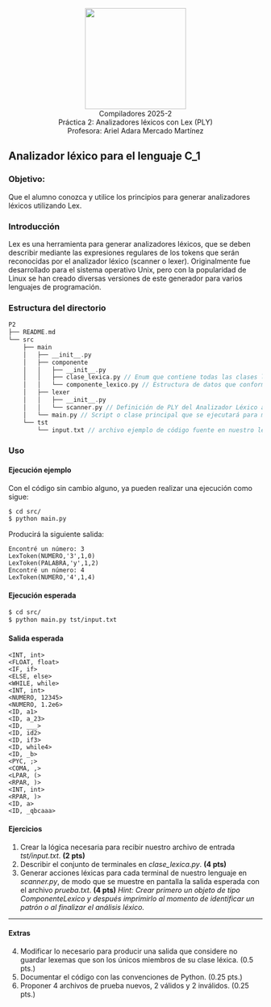 <p  align="center">
  <img  width="200"  src="https://www.fciencias.unam.mx/sites/default/files/logoFC_2.png"  alt="">  <br>Compiladores  2025-2 <br>
  Práctica 2: Analizadores léxicos con Lex (PLY) <br> Profesora: Ariel Adara Mercado Martínez
</p>

## Analizador léxico para el lenguaje C_1
### Objetivo:
Que el alumno conozca y utilice los principios para generar analizadores léxicos utilizando Lex.

### Introducción
Lex es una herramienta para generar analizadores léxicos, que se deben describir mediante las expresiones regulares de los tokens que serán reconocidas por el analizador léxico (scanner o lexer). Originalmente fue desarrollado para el sistema operativo Unix, pero con la popularidad de Linux se han creado diversas versiones de este generador para varios lenguajes de programación.

### Estructura del directorio
```c++
P2
├── README.md
└── src
    ├── main
    │   ├── __init__.py
    │   ├── componente
    │   │   ├── __init__.py
    │   │   ├── clase_lexica.py // Enum que contiene todas las clases léxicas del lenguaje a reconocer
    │   │   └── componente_lexico.py // Estructura de datos que conforma un token. Una clase léxica y su lexema asociado.
    │   ├── lexer
    │   │   ├── __init__.py
    │   │   └── scanner.py // Definición de PLY del Analizador Léxico a generar. 
    │   └── main.py // Script o clase principal que se ejecutará para manejar la entrada del usuario del lenguaje, 
    └── tst
        └── input.txt // archivo ejemplo de código fuente en nuestro lenguaje de programación de a mentis. 
```

### Uso

#### Ejecución ejemplo

Con el código sin cambio alguno, ya pueden realizar una ejecución como sigue: 

```bash
$ cd src/
$ python main.py
```

Producirá la siguiente salida:
```
Encontré un número: 3
LexToken(NUMERO,'3',1,0)
LexToken(PALABRA,'y',1,2)
Encontré un número: 4
LexToken(NUMERO,'4',1,4)
```

#### Ejecución esperada

```bash
$ cd src/
$ python main.py tst/input.txt 
```


#### Salida esperada
```
<INT, int>
<FLOAT, float>
<IF, if>
<ELSE, else>
<WHILE, while>
<INT, int>
<NUMERO, 12345>
<NUMERO, 1.2e6>
<ID, a1>
<ID, a_23>
<ID, ___>
<ID, id2>
<ID, if3>
<ID, while4>
<ID, _b>
<PYC, ;>
<COMA, ,>
<LPAR, (>
<RPAR, )>
<INT, int>
<RPAR, )>
<ID, a>
<ID, _qbcaaa>
```


#### Ejercicios
1. Crear la lógica necesaria para recibir nuestro archivo de entrada _tst/input.txt_. **(2 pts)**
2. Describir el conjunto de terminales en _clase_lexica.py_. **(4 pts)**
3. Generar acciones léxicas para cada terminal de nuestro lenguaje en _scanner.py_, de modo que se muestre en pantalla la salida esperada con el archivo _prueba.txt_. **(4 pts)**
*Hint: Crear primero un objeto de tipo ComponenteLexico y después imprimirlo al momento de identificar un patrón o al finalizar el análisis léxico.* 

---
#### Extras

4. Modificar lo necesario para producir una salida que considere no guardar lexemas que son los únicos miembros de su clase léxica. (0.5 pts.)
5. Documentar el código con las convenciones de Python. (0.25 pts.)
6. Proponer 4 archivos de prueba nuevos, 2 válidos y 2 inválidos. (0.25 pts.)



